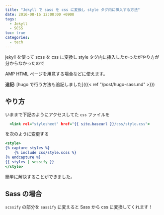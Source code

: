 ```yaml
---
title: "Jekyll で sass を css に変換し style タグ内に挿入する方法"
date: 2016-08-16 12:00:00 +0900
tags:
  - Jekyll
  - SCSS
toc: true
categories:
  - tech
---
```

jekyll を使って scss を css に変換し style タグ内に挿入したかったがやり方が分からなかったので

AMP HTML ページを用意する場合などに使えます。

**追記**: [hugo で行う方法も追記しました]({{< ref "/post/hugo-sass.md" >}})

## やり方

いままで下記のようにアクセスしてた `css` ファイルを

```html:_layouts/default.html
  <link rel="stylesheet" href="{{ site.baseurl }}/css/style.css">
```

を次のように変更する

```html:_layouts/default.html
<style>
{% capture styles %}
    {% include css/style.scss %}
{% endcapture %}
{{ styles | scssify }}
</style>
```

簡単に解決することができました。

## Sass の場合

`scssify` の部分を `sassify` に変えると Sass から css に変換してくれます！
